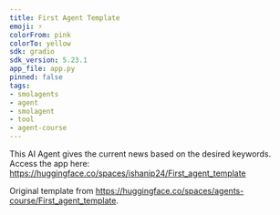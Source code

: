 ```yaml
---
title: First Agent Template
emoji: ⚡
colorFrom: pink
colorTo: yellow
sdk: gradio
sdk_version: 5.23.1
app_file: app.py
pinned: false
tags:
- smolagents
- agent
- smolagent
- tool
- agent-course
---
```

This AI Agent gives the current news based on the desired keywords. 
Access the app here: https://huggingface.co/spaces/ishanip24/First_agent_template

Original template from https://huggingface.co/spaces/agents-course/First_agent_template.
